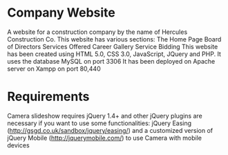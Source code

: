 # Company Website 
A website for a construction company by the name of Hercules Construction Co. This website has various sections:
The Home Page
Board of Directors
Services Offered
Career
Gallery
Service Bidding
This website has been created using HTML 5.0, CSS 3.0, JavaScript, JQuery and PHP. 
It uses the database MySQL on port 3306
It has been deployed on Apache server on Xampp on port 80,440



# Requirements
Camera slideshow requires jQuery 1.4+ and other jQuery plugins are necessary if you want to use some functionalities: jQuery Easing (http://gsgd.co.uk/sandbox/jquery/easing/) and a customized version of jQuery Mobile (http://jquerymobile.com/) to use Camera with mobile devices
